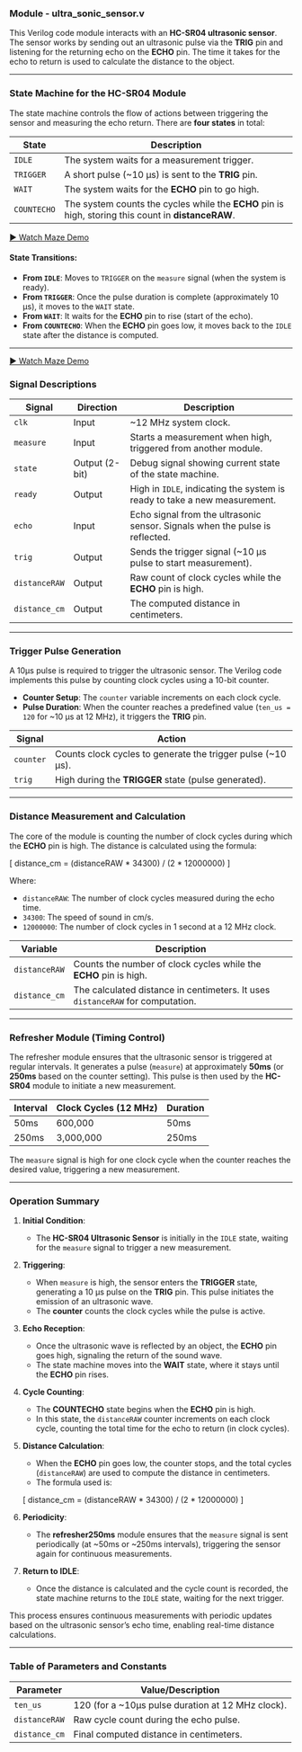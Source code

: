 

### **Module - ultra_sonic_sensor.v**

This Verilog code module interacts with an **HC-SR04 ultrasonic sensor**. The sensor works by sending out an ultrasonic pulse via the **TRIG** pin and listening for the returning echo on the **ECHO** pin. The time it takes for the echo to return is used to calculate the distance to the object.

---

### **State Machine for the HC-SR04 Module**

The state machine controls the flow of actions between triggering the sensor and measuring the echo return. There are **four states** in total:

| **State**    | **Description**                                         |
|--------------|---------------------------------------------------------|
| `IDLE`       | The system waits for a measurement trigger.             |
| `TRIGGER`    | A short pulse (~10 µs) is sent to the **TRIG** pin.     |
| `WAIT`       | The system waits for the **ECHO** pin to go high.      |
| `COUNTECHO`  | The system counts the cycles while the **ECHO** pin is high, storing this count in **distanceRAW**. |

[▶️ Watch Maze Demo](maze2.mp4)


#### State Transitions:

- **From `IDLE`**: Moves to `TRIGGER` on the `measure` signal (when the system is ready).
- **From `TRIGGER`**: Once the pulse duration is complete (approximately 10 µs), it moves to the `WAIT` state.
- **From `WAIT`**: It waits for the **ECHO** pin to rise (start of the echo).
- **From `COUNTECHO`**: When the **ECHO** pin goes low, it moves back to the `IDLE` state after the distance is computed.

---

[▶️ Watch Maze Demo](maze2.mp4)

### **Signal Descriptions**

| **Signal**       | **Direction**  | **Description**                                                   |
|------------------|----------------|-------------------------------------------------------------------|
| `clk`            | Input          | ~12 MHz system clock.                                              |
| `measure`        | Input          | Starts a measurement when high, triggered from another module.    |
| `state`          | Output (2-bit) | Debug signal showing current state of the state machine.          |
| `ready`          | Output         | High in `IDLE`, indicating the system is ready to take a new measurement. |
| `echo`           | Input          | Echo signal from the ultrasonic sensor. Signals when the pulse is reflected. |
| `trig`           | Output         | Sends the trigger signal (~10 µs pulse to start measurement).     |
| `distanceRAW`    | Output         | Raw count of clock cycles while the **ECHO** pin is high.         |
| `distance_cm`    | Output         | The computed distance in centimeters.                             |

---

### **Trigger Pulse Generation**

A 10µs pulse is required to trigger the ultrasonic sensor. The Verilog code implements this pulse by counting clock cycles using a 10-bit counter.

- **Counter Setup**: The `counter` variable increments on each clock cycle.
- **Pulse Duration**: When the counter reaches a predefined value (`ten_us = 120` for ~10 µs at 12 MHz), it triggers the **TRIG** pin.

| **Signal**      | **Action**                                   |
|-----------------|----------------------------------------------|
| `counter`       | Counts clock cycles to generate the trigger pulse (~10 µs). |
| `trig`          | High during the **TRIGGER** state (pulse generated). |

---

### **Distance Measurement and Calculation**

The core of the module is counting the number of clock cycles during which the **ECHO** pin is high. The distance is calculated using the formula:

\[
distance_cm = (distanceRAW * 34300) / (2 * 12000000)
\]

Where:
- `distanceRAW`: The number of clock cycles measured during the echo time.
- `34300`: The speed of sound in cm/s.
- `12000000`: The number of clock cycles in 1 second at a 12 MHz clock.

| **Variable**      | **Description**                                                 |
|-------------------|---------------------------------------------------------------|
| `distanceRAW`     | Counts the number of clock cycles while the **ECHO** pin is high. |
| `distance_cm`     | The calculated distance in centimeters. It uses `distanceRAW` for computation. |

---

### **Refresher Module (Timing Control)**

The refresher module ensures that the ultrasonic sensor is triggered at regular intervals. It generates a pulse (`measure`) at approximately **50ms** (or **250ms** based on the counter setting). This pulse is then used by the **HC-SR04** module to initiate a new measurement.

| **Interval**     | **Clock Cycles (12 MHz)**        | **Duration**          |
|------------------|----------------------------------|-----------------------|
| 50ms             | 600,000                          | 50ms                  |
| 250ms            | 3,000,000                        | 250ms                 |

The `measure` signal is high for one clock cycle when the counter reaches the desired value, triggering a new measurement.

---

### **Operation Summary**

1. **Initial Condition**: 
   - The **HC-SR04 Ultrasonic Sensor** is initially in the `IDLE` state, waiting for the `measure` signal to trigger a new measurement.

2. **Triggering**: 
   - When `measure` is high, the sensor enters the **TRIGGER** state, generating a 10 µs pulse on the **TRIG** pin. This pulse initiates the emission of an ultrasonic wave.
   - The **counter** counts the clock cycles while the pulse is active.

3. **Echo Reception**: 
   - Once the ultrasonic wave is reflected by an object, the **ECHO** pin goes high, signaling the return of the sound wave.
   - The state machine moves into the **WAIT** state, where it stays until the **ECHO** pin rises.

4. **Cycle Counting**: 
   - The **COUNTECHO** state begins when the **ECHO** pin is high.
   - In this state, the `distanceRAW` counter increments on each clock cycle, counting the total time for the echo to return (in clock cycles).

5. **Distance Calculation**: 
   - When the **ECHO** pin goes low, the counter stops, and the total cycles (`distanceRAW`) are used to compute the distance in centimeters.
   - The formula used is:

   \[
   distance_cm = (distanceRAW * 34300) / (2 * 12000000)
   \]

7. **Periodicity**: 
   - The **refresher250ms** module ensures that the `measure` signal is sent periodically (at ~50ms or ~250ms intervals), triggering the sensor again for continuous measurements.

8. **Return to IDLE**: 
   - Once the distance is calculated and the cycle count is recorded, the state machine returns to the `IDLE` state, waiting for the next trigger.

This process ensures continuous measurements with periodic updates based on the ultrasonic sensor’s echo time, enabling real-time distance calculations.

---

### **Table of Parameters and Constants**

| **Parameter**      | **Value/Description**                             |
|--------------------|---------------------------------------------------|
| `ten_us`           | 120 (for a ~10µs pulse duration at 12 MHz clock). |
| `distanceRAW`      | Raw cycle count during the echo pulse.           |
| `distance_cm`      | Final computed distance in centimeters.          |


  



